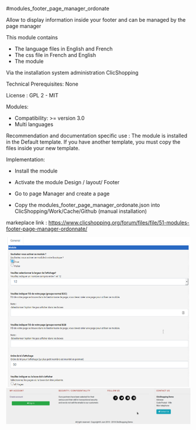#modules_footer_page_manager_ordonate

Allow to display information inside your footer and can be managed by the page manager

This module contains

- The language files in English and French
- The css file in French and English
- The module
  
Via the installation system administration ClicShopping

Technical Prerequisites: None

License : GPL 2 - MIT

Modules:

- Compatibility: >= version 3.0
- Multi languages

Recommendation and documentation specific use :
The module is installed in the Default template.
If you have another template, you must copy the files inside your new template.


Implementation:

- Install the module 
- Activate the module Design / layout/ Footer
- Go to page Manager and create a page


- Copy the modules_footer_page_manager_ordonate.json into ClicShopping/Work/Cache/Github (manual installation)

markeplace link : https://www.clicshopping.org/forum/files/file/51-modules-footer-page-manager-ordonnate/

![image](https://github.com/ClicShoppingOfficialModulesV3/modules_footer_page_manager_ordonate/blob/master/ModuleInfosJson/image.png)
![image1](https://github.com/ClicShoppingOfficialModulesV3/modules_footer_page_manager_ordonate/blob/master/ModuleInfosJson/image1.png)

